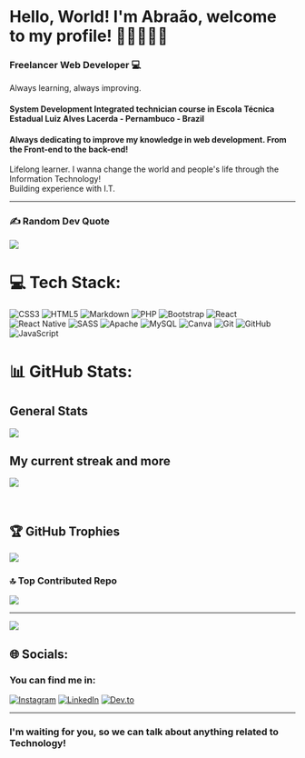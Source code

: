 # Hello, World! I'm Abraão, welcome to my profile! 👋🏽🧑🏽‍💻<Br>

### Freelancer Web Developer 💻
Always learning, always improving.

#### System Development Integrated technician course in Escola Técnica Estadual Luiz Alves Lacerda - Pernambuco - Brazil

#### Always dedicating to improve my knowledge in web development. From the Front-end to the back-end!
Lifelong learner. I wanna change the world and people's life through the Information Technology!<br>
Building experience with I.T.
<hr>

### ✍️ Random Dev Quote
![](https://quotes-github-readme.vercel.app/api?type=horizontal&theme=radical)


# 💻 Tech Stack:
![CSS3](https://img.shields.io/badge/css3-%231572B6.svg?style=for-the-badge&logo=css3&logoColor=white) ![HTML5](https://img.shields.io/badge/html5-%23E34F26.svg?style=for-the-badge&logo=html5&logoColor=white) ![Markdown](https://img.shields.io/badge/markdown-%23000000.svg?style=for-the-badge&logo=markdown&logoColor=white) ![PHP](https://img.shields.io/badge/php-%23777BB4.svg?style=for-the-badge&logo=php&logoColor=white) ![Bootstrap](https://img.shields.io/badge/bootstrap-%238511FA.svg?style=for-the-badge&logo=bootstrap&logoColor=white) ![React](https://img.shields.io/badge/react-%2320232a.svg?style=for-the-badge&logo=react&logoColor=%2361DAFB) ![React Native](https://img.shields.io/badge/react_native-%2320232a.svg?style=for-the-badge&logo=react&logoColor=%2361DAFB) ![SASS](https://img.shields.io/badge/SASS-hotpink.svg?style=for-the-badge&logo=SASS&logoColor=white) ![Apache](https://img.shields.io/badge/apache-%23D42029.svg?style=for-the-badge&logo=apache&logoColor=white) ![MySQL](https://img.shields.io/badge/mysql-4479A1.svg?style=for-the-badge&logo=mysql&logoColor=white) ![Canva](https://img.shields.io/badge/Canva-%2300C4CC.svg?style=for-the-badge&logo=Canva&logoColor=white) ![Git](https://img.shields.io/badge/git-%23F05033.svg?style=for-the-badge&logo=git&logoColor=white) ![GitHub](https://img.shields.io/badge/github-%23121011.svg?style=for-the-badge&logo=github&logoColor=white) ![JavaScript](https://img.shields.io/badge/javascript-%23323330.svg?style=for-the-badge&logo=javascript&logoColor=%23F7DF1E)
<br>
# 📊 GitHub Stats:
## General Stats
![](https://github-readme-stats.vercel.app/api?username=abraaosantosdeveloper&theme=dark&hide_border=false&include_all_commits=false&count_private=false) <br/>

## My current streak and more
![](https://github-readme-streak-stats.herokuapp.com/?user=abraaosantosdeveloper&theme=dark&hide_border=false)<br/>
<br><br>
## 🏆 GitHub Trophies
![](https://github-profile-trophy.vercel.app/?username=abraaosantosdeveloper&theme=radical&no-frame=false&no-bg=true&margin-w=4)
<br>

### 🔝 Top Contributed Repo
![](https://github-contributor-stats.vercel.app/api?username=abraaosantosdeveloper&limit=5&theme=dark&combine_all_yearly_contributions=true)

---
[![](https://visitcount.itsvg.in/api?id=abraaosantosdeveloper&icon=0&color=0)](https://visitcount.itsvg.in)

## 🌐 Socials:

### You can find me in:
[![Instagram](https://img.shields.io/badge/Instagram-E4405F?style=for-the-badge&logo=instagram&logoColor=white)](https://www.instagram.com/abraao.sts_dev/) [![LinkedIn](https://img.shields.io/badge/linkedin-%230077B5.svg?style=for-the-badge&logo=linkedin&logoColor=white)](https://linkedin.com/in/https://www.linkedin.com/in/abra%C3%A3o-santos-aaa915273/) [![Dev.to](https://img.shields.io/badge/dev.to-0A0A0A?style=for-the-badge&logo=dev.to&logoColor=white)](https://dev.to/abraaosantosdeveloper)

<hr>

### I'm waiting for you, so we can talk about anything related to Technology!
